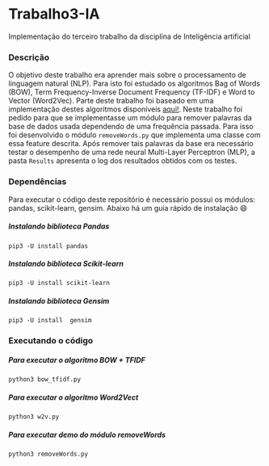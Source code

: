 # Trabalho3-IA
Implementação do terceiro trabalho da disciplina de Inteligência artificial

### Descrição
O objetivo deste trabalho era aprender mais sobre o processamento de linguagem natural (NLP). Para isto foi estudado os algoritmos Bag of Words (BOW), Term Frequency-Inverse Document Frequency (TF-IDF) e Word to Vector (Word2Vec). Parte deste trabalho foi baseado em uma implementação destes algoritmos disponíveis [aqui!](https://github.com/dimmykarson/aulanlp). 
Neste trabalho foi pedido para que se implementasse um módulo para remover palavras da base de dados usada dependendo de uma frequência passada. Para isso foi desenvolvido o módulo `removeWords.py` que implementa uma classe com essa feature descrita. Após remover tais palavras da base era necessário testar o desempenho de uma rede neural Multi-Layer Perceptron (MLP), a pasta `Results` apresenta o log dos resultados obtidos com os testes.

### Dependências 
Para executar o código deste repositório é necessário possui os módulos: pandas, scikit-learn, gensim. Abaixo há um guia rápido de instalação :smile:

##### Instalando biblioteca Pandas
```
pip3 -U install pandas 
```

##### Instalando biblioteca Scikit-learn
```
pip3 -U install scikit-learn 
```

##### Instalando biblioteca Gensim
```
pip3 -U install  gensim 
```

### Executando o código
##### Para executar o algoritmo BOW + TFIDF
```
python3 bow_tfidf.py
```
##### Para executar o algoritmo Word2Vect
```
python3 w2v.py
```
##### Para executar demo do módulo removeWords
```
python3 removeWords.py
```
